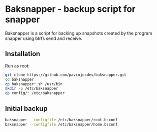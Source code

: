 <!--
SPDX-FileCopyrightText: 2023 Fredrik Salomonsson <plattfot@posteo.net>

SPDX-License-Identifier: GPL-3.0-or-later
-->

# Baksnapper - backup script for snapper
Baksnapper is a script for backing up snapshots created by the program snapper using btrfs send and receive.

## Installation
Run as root:
```bash
git clone https://github.com/pavinjosdev/baksnapper.git
cd baksnapper
cp baksnapper*.sh /usr/bin
mkdir -p /etc/baksnapper
cp config/* /etc/baksnapper
```

## Initial backup
```bash
baksnapper --configfile /etc/baksnapper/root.bsconf
baksnapper --configfile /etc/baksnapper/home.bsconf
```
